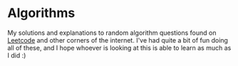 # Algorithms

My solutions and explanations to random algorithm questions found on [Leetcode](https://leetcode.com/problemset/algorithms/) 
and other corners of the internet. I've had quite a bit of fun doing all of these, and I hope whoever is looking
at this is able to learn as much as I did :)
